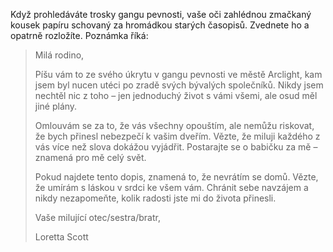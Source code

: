 Když prohledáváte trosky gangu pevnosti, vaše oči zahlédnou zmačkaný kousek papíru schovaný za hromádkou starých časopisů. Zvednete ho a opatrně rozložíte. Poznámka říká:

> Milá rodino,
>
> Píšu vám to ze svého úkrytu v gangu pevnosti ve městě Arclight, kam jsem byl nucen utéci po zradě svých bývalých společníků. Nikdy jsem nechtěl nic z toho – jen jednoduchý život s vámi všemi, ale osud měl jiné plány.
>
> Omlouvám se za to, že vás všechny opouštím, ale nemůžu riskovat, že bych přinesl nebezpečí k vašim dveřím. Vězte, že miluji každého z vás více než slova dokážou vyjádřit. Postarajte se o babičku za mě – znamená pro mě celý svět.
>
> Pokud najdete tento dopis, znamená to, že nevrátím se domů. Vězte, že umírám s láskou v srdci ke všem vám. Chránit sebe navzájem a nikdy nezapomeňte, kolik radosti jste mi do života přinesli.
>
> Vaše milující otec/sestra/bratr,
>
> Loretta Scott
